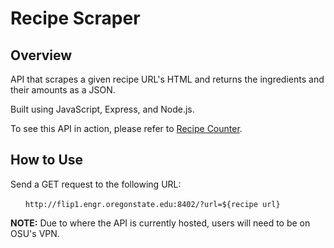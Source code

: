 # Recipe Scraper
## Overview
API that scrapes a given recipe URL's HTML and returns the ingredients and their amounts as a JSON. 

Built using JavaScript, Express, and Node.js.

To see this API in action, please refer to [Recipe Counter](https://github.com/veronicajo/Recipe-Counter).


## How to Use
Send a GET request to the following URL:

&nbsp;&nbsp;&nbsp;&nbsp;&nbsp;&nbsp;`http://flip1.engr.oregonstate.edu:8402/?url=${recipe url}`

**NOTE:** Due to where the API is currently hosted, users will need to be on OSU's VPN.